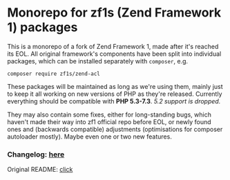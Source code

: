 # Monorepo for zf1s (Zend Framework 1) packages

This is a monorepo of a fork of Zend Framework 1, made after it's reached its EOL.
All original framework's components have been split into individual packages, which can be installed separately with `composer`, e.g.
```
composer require zf1s/zend-acl
```

These packages will be maintained as long as we're using them, mainly just to keep it all working on new versions of PHP as they're released.
Currently everything should be compatible with **PHP 5.3-7.3**. _5.2 support is dropped._

They may also contain some fixes, either for long-standing bugs, which haven't made their way into zf1 official repo before EOL, or newly found ones
and (backwards compatible) adjustments (optimisations for composer autoloader mostly). Maybe even one or two new features.

### Changelog: [here](CHANGELOG.md)
Original README: [click](README.orig.md)



